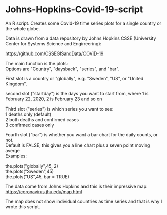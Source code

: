 # Johns-Hopkins-Covid-19-script
An R script. Creates some Covid-19 time series plots for a single country or the whole globe.

Data is drawn from a data repository by Johns Hopkins CSSE (University Center for Systems Science and Engineering):

https://github.com/CSSEGISandData/COVID-19

The main function is the.plots:  
Options are "Country", "daysback", "series", and "bar".  

First slot is a country or "globally", e.g. "Sweden", "US", or "United Kingdom".  

second slot ("startday") is the days you want to start from, where 1 is February 22, 2020, 2 is February 23 and so on

Third slot ("series") is which series you want to see:  
1 deaths only (default)  
2 both deaths and confirmed cases  
3 confirmed cases only  

Fourth slot ("bar") is whether you want a bar chart for the daily counts, or not.  
Default is FALSE; this gives you a line chart plus a seven point moving averge  
Examples:  

the.plots("globally",45, 2)  
the.plots("Sweden",45)  
the.plots("US",45, bar = TRUE)  

The data come from Johns Hopkins and this is their impressive map:  
https://coronavirus.jhu.edu/map.html  

The map does not show individual countries as time series and that is why I wrote this script.

